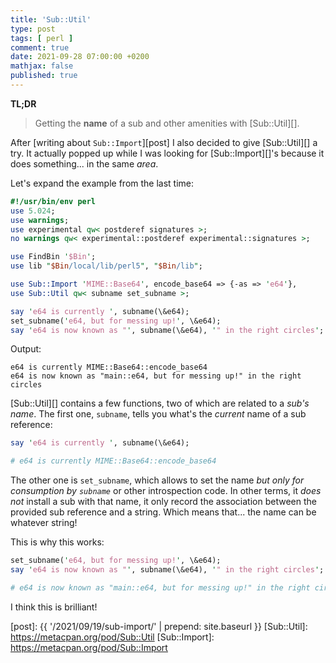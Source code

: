 ```yaml
---
title: 'Sub::Util'
type: post
tags: [ perl ]
comment: true
date: 2021-09-28 07:00:00 +0200
mathjax: false
published: true
---
```


**TL;DR**

> Getting the **name** of a sub and other amenities with [Sub::Util][].

After [writing about `Sub::Import`][post] I also decided to give
[Sub::Util][] a try. It actually popped up while I was looking for
[Sub::Import][]'s because it does something... in the same *area*.

Let's expand the example from the last time:

```perl
#!/usr/bin/env perl
use 5.024;
use warnings;
use experimental qw< postderef signatures >;
no warnings qw< experimental::postderef experimental::signatures >;

use FindBin '$Bin';
use lib "$Bin/local/lib/perl5", "$Bin/lib";

use Sub::Import 'MIME::Base64', encode_base64 => {-as => 'e64'},
use Sub::Util qw< subname set_subname >;

say 'e64 is currently ', subname(\&e64);
set_subname('e64, but for messing up!', \&e64);
say 'e64 is now known as "', subname(\&e64), '" in the right circles';
```

Output:

```
e64 is currently MIME::Base64::encode_base64
e64 is now known as "main::e64, but for messing up!" in the right circles
```

[Sub::Util][] contains a few functions, two of which are related to a
*sub's name*. The first one, `subname`, tells you what's the *current*
name of a sub reference:

```perl
say 'e64 is currently ', subname(\&e64);

# e64 is currently MIME::Base64::encode_base64
```

The other one is `set_subname`, which allows to set the name *but only
for consumption by `subname`* or other introspection code. In other
terms, it *does not* install a sub with that name, it only record the
association between the provided sub reference and a string. Which means
that... the name can be whatever string!

This is why this works:

```perl
set_subname('e64, but for messing up!', \&e64);
say 'e64 is now known as "', subname(\&e64), '" in the right circles';

# e64 is now known as "main::e64, but for messing up!" in the right circles
```

I think this is brilliant!


[post]: {{ '/2021/09/19/sub-import/' | prepend: site.baseurl }}
[Sub::Util]: https://metacpan.org/pod/Sub::Util
[Sub::Import]: https://metacpan.org/pod/Sub::Import
